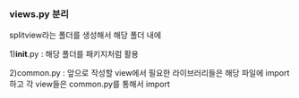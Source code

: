 ### views.py 분리

splitview라는 폴더를 생성해서 해당 폴더 내에

1)__init__.py : 해당 폴더를 패키지처럼 활용

2)common.py : 앞으로 작성할 view에서 필요한 라이브러리들은 해당 파일에 import하고 각 view들은 common.py를 통해서 import